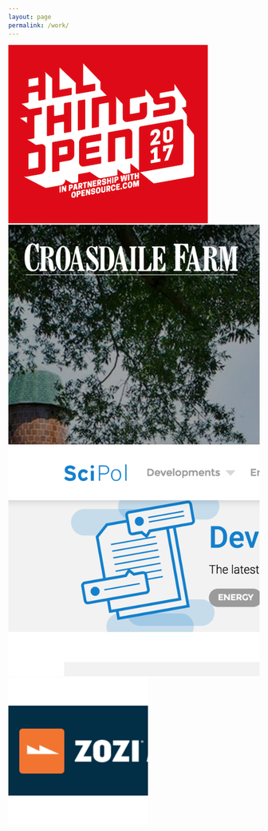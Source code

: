 ```yaml
---
layout: page
permalink: /work/
---
```


<div class="view-wrapper view-wrapper--flex">
  <div class="grid">
    <div class="grid__row">
      <div class="grid__block square square--large">
        <a href="https://www.allthingsopen.org">
          <img class="img--grayscale img--work" src="/images/AllThingsOpen.png" alt="All Things Open" />
        </a>
      </div>
      <div class="grid__block square square--large">
        <a href="http://croasdailefarm.com/">
          <img class="img--grayscale img--work" src="/images/CroasdaileFarm.png" alt="Croasdaile Farm" />
        </a>
      </div>
    </div>
    <div class="grid__row">
      <div class="grid__block square square--large">
        <a href="http://scipol.duke.edu/">
          <img class="img--grayscale img--work" src="/images/DukeSciPol.png" alt="Duke SciPol" />
        </a>
      </div>
      <div class="grid__block square square--large">
        <a href="https://advancesupport.zozi.com/hc/en-us/articles/115002200928-New-Checkout-Flow-how-to-generate-the-checkout-code-for-your-website-">
          <img class="img--grayscale img--work" src="/images/Zozi.png" alt="Zozi" />
        </a>
      </div>
    </div>
  </div>  
</div>